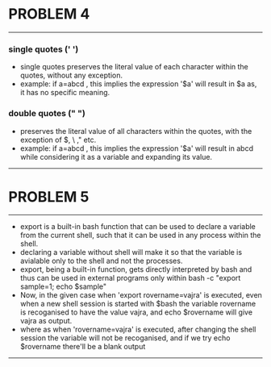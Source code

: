 # PROBLEM 4
---
### single quotes (' ')
- single quotes preserves the literal value of each character within the quotes, without any exception.
- example: if a=abcd  , this implies the expression '$a' will result in $a as, it has no specific meaning.

### double quotes (" ")
- preserves the literal value of all characters within the quotes, with the exception of $, \ ," etc.
- example: if a=abcd  , this implies the expression '$a' will result in abcd while considering it as a variable and expanding its value.
---

# PROBLEM 5
---
- export is a built-in bash function that can be used to declare a variable from the current shell, such that it can be used in any process within the shell.
- declaring a variable without shell will make it so that the variable is avialable only to the shell and not the processes.
- export, being a built-in function, gets directly interpreted by bash and thus can be used in external programs only within bash -c "export sample=1; echo \$sample"
- Now, in the given case when 'export rovername=vajra' is executed, even when a new shell session is started with $bash the variable rovername is recoganised to have the value vajra, and echo $rovername will give vajra as output.
- where as when 'rovername=vajra' is executed, after changing the shell session the variable will not be recoganised, and if we try echo $rovername there'll be a blank output
---
